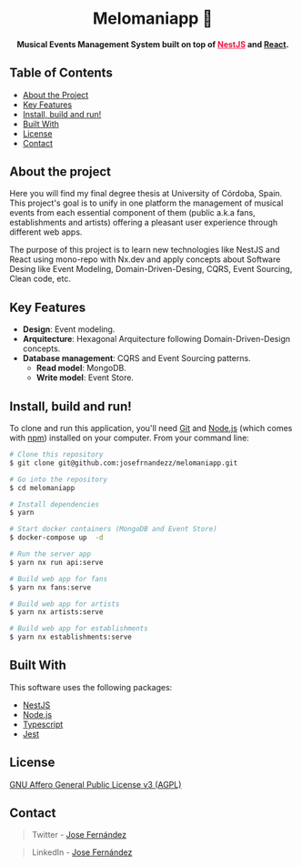<h1 align="center">
  Melomaniapp 🎸
  <br>
</h1>

<h4 align="center"> Musical Events Management System built on top of <a href="https://nestjs.com/" target="_blank" style="color:#ED1543;">NestJS</a> and <a href="https://reactjs.org/" target="_blank" style="color:##0276E8;">React</a>.</h4>

## Table of Contents
* [About the Project](#about-the-project)
* [Key Features](#key-features)
* [Install, build and run!](#download)
* [Built With](#build)
* [License](#license)
* [Contact](#contact)


## About the project
 Here you will find my final degree thesis at University of Córdoba, Spain. This project's goal is to unify in one platform the management of musical events from each essential component of them (public a.k.a fans, establishments and artists) offering a pleasant user experience through different web apps.

The purpose of this project is to learn new technologies like NestJS and React using mono-repo with Nx.dev and apply concepts about Software Desing like Event Modeling, Domain-Driven-Desing, CQRS, Event Sourcing, Clean code, etc.

## Key Features

* **Design**: Event modeling.
* **Arquitecture**: Hexagonal Arquitecture following Domain-Driven-Design concepts.
* **Database management**: CQRS and Event Sourcing patterns.
  * **Read model**: MongoDB.
  * **Write model**: Event Store.

## Install, build and run!

To clone and run this application, you'll need [Git](https://git-scm.com) and [Node.js](https://nodejs.org/en/download/) (which comes with [npm](http://npmjs.com)) installed on your computer. From your command line:

```bash
# Clone this repository
$ git clone git@github.com:josefrnandezz/melomaniapp.git

# Go into the repository
$ cd melomaniapp

# Install dependencies
$ yarn

# Start docker containers (MongoDB and Event Store)
$ docker-compose up  -d

# Run the server app
$ yarn nx run api:serve

# Build web app for fans 
$ yarn nx fans:serve

# Build web app for artists 
$ yarn nx artists:serve

# Build web app for establishments 
$ yarn nx establishments:serve
```

## Built With

This software uses the following packages:

- [NestJS](https://nestjs.com/)
- [Node.js](https://nodejs.org/)
- [Typescript](https://www.typescriptlang.org/)
- [Jest](https://jestjs.io/)

## License

[GNU Affero General Public License v3 (AGPL)](https://www.gnu.org/licenses/agpl-3.0.en.html)

## Contact

> Twitter - [Jose Fernández](https://twitter.com/jfrnandez_)

> LinkedIn - [Jose Fernández](https://www.linkedin.com/in/josefrnandezz/)
